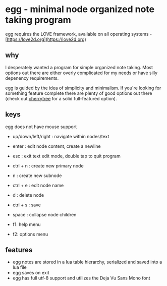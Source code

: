 # egg - minimal node organized note taking program

egg requires the LOVE framework, available on all operating systems - [https://love2d.org](https://love2d.org)

## why

I desperately wanted a program for simple organized note taking. Most options out there are either overly complicated for my needs or have silly depenency requirements.

egg is guided by the idea of simplicity and minimalism. If you're looking for something feature complete there are plenty of good options out there (check out [cherrytree](https://www.giuspen.com/cherrytree/) for a solid full-featured option).

## keys
egg does not have mouse support
- up/down/left/right : navigate within nodes/text
- enter : edit node content, create a newline
- esc : exit text edit mode, double tap to quit program
- ctrl + n : create new primary node
- n : create new subnode
- ctrl + e : edit node name
- d : delete node
- ctrl + s : save
- space : collapse node children

- f1: help menu
- f2: options menu

## features
- egg notes are stored in a lua table hierarchy, serialized and saved into a lua file
- egg saves on exit
- egg has full utf-8 support and utilizes the Deja Vu Sans Mono font
